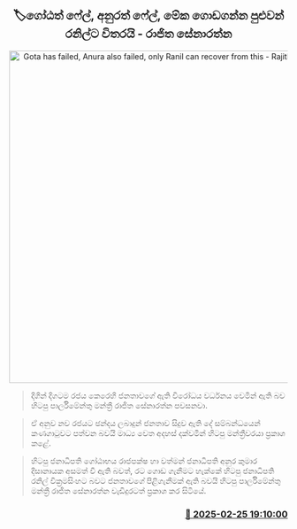 <p align='center'><b><h2 align='center' title='Gota has failed, Anura also failed, only Ranil can recover from this - Rajitha Senaratne'>🏷ගෝඨත් ෆේල්, අනුරත් ෆේල්, මේක ගොඩගන්න පුළුවන් රනිල්ට විතරයි - රාජිත සේනාරත්න</h2></b></p>
<p align='center'><img src='https://helakuru.sgp1.cdn.digitaloceanspaces.com/esana/images/lib/rajitha-senarathne-ttfg.jpg' width='600' alt='Gota has failed, Anura also failed, only Ranil can recover from this - Rajitha Senaratne'></p>

> දිගින් දිගටම රජය කෙරෙහි ජනතාවගේ ඇති විරෝධය වර්ධනය වෙමින් ඇති බව හිටපු පාර්ලිමේන්තු මන්ත්‍රී රාජිත සේනාරත්න පවසනවා.

> ඒ අනුව නව රජයට ඡන්දය ලබාදුන් ජනතාව සිදුව ඇති දේ සම්බන්ධයෙන් කණගාටුවට පත්වන බවයි මාධ්‍ය වෙත අදහස් දක්වමින් හිටපු මන්ත්‍රීවරයා ප්‍රකාශ කළේ.

> හිටපු ජනාධිපති ගෝඨාභය රාජපක්ෂ හා වත්මන් ජනාධිපති අනුර කුමාර දිසානායක අසමත් වී ඇති බවත්, රට ගොඩ ගැනීමට හැක්කේ හිටපු ජනාධිපති රනිල් වික්‍රමසිංහට බවට ජනතාවගේ පිළිගැනීමක් ඇති බවයි හිටපු පාර්ලිමේන්තු මන්ත්‍රී රාජිත සේනාරත්න වැඩිදුරටත් ප්‍රකාශ කර සිටියේ.



<h3 align='right'><a href='https://www.helakuru.lk/esana/p/107811/'>📅 2025-02-25 19:10:00</a></h3>
